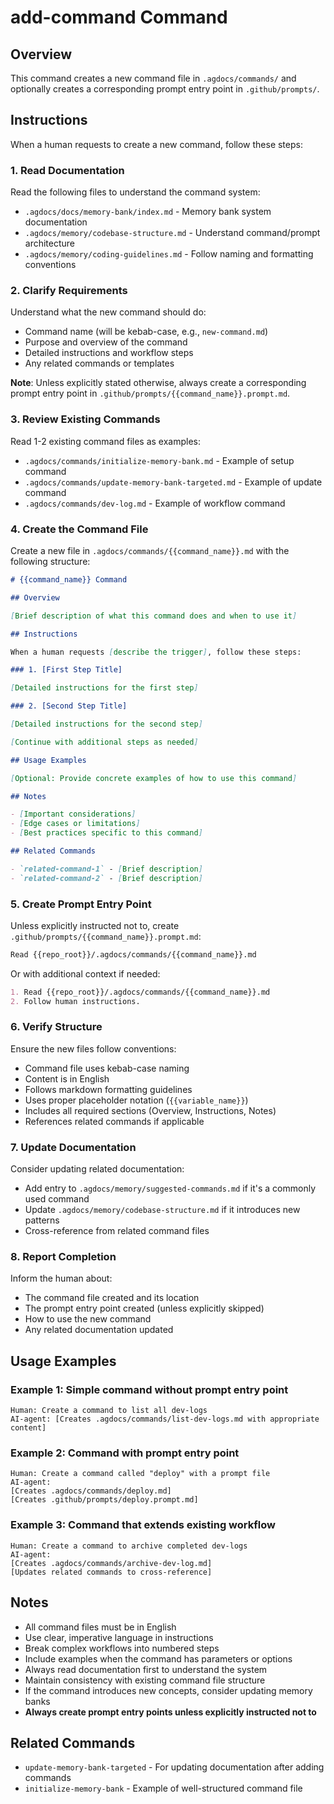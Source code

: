 # add-command Command

## Overview

This command creates a new command file in `.agdocs/commands/` and optionally creates a corresponding prompt entry point in `.github/prompts/`.

## Instructions

When a human requests to create a new command, follow these steps:

### 1. Read Documentation

Read the following files to understand the command system:
- `.agdocs/docs/memory-bank/index.md` - Memory bank system documentation
- `.agdocs/memory/codebase-structure.md` - Understand command/prompt architecture
- `.agdocs/memory/coding-guidelines.md` - Follow naming and formatting conventions

### 2. Clarify Requirements

Understand what the new command should do:
- Command name (will be kebab-case, e.g., `new-command.md`)
- Purpose and overview of the command
- Detailed instructions and workflow steps
- Any related commands or templates

**Note**: Unless explicitly stated otherwise, always create a corresponding prompt entry point in `.github/prompts/{{command_name}}.prompt.md`.

### 3. Review Existing Commands

Read 1-2 existing command files as examples:
- `.agdocs/commands/initialize-memory-bank.md` - Example of setup command
- `.agdocs/commands/update-memory-bank-targeted.md` - Example of update command
- `.agdocs/commands/dev-log.md` - Example of workflow command

### 4. Create the Command File

Create a new file in `.agdocs/commands/{{command_name}}.md` with the following structure:

```markdown
# {{command_name}} Command

## Overview

[Brief description of what this command does and when to use it]

## Instructions

When a human requests [describe the trigger], follow these steps:

### 1. [First Step Title]

[Detailed instructions for the first step]

### 2. [Second Step Title]

[Detailed instructions for the second step]

[Continue with additional steps as needed]

## Usage Examples

[Optional: Provide concrete examples of how to use this command]

## Notes

- [Important considerations]
- [Edge cases or limitations]
- [Best practices specific to this command]

## Related Commands

- `related-command-1` - [Brief description]
- `related-command-2` - [Brief description]
```

### 5. Create Prompt Entry Point

Unless explicitly instructed not to, create `.github/prompts/{{command_name}}.prompt.md`:

```markdown
Read {{repo_root}}/.agdocs/commands/{{command_name}}.md
```

Or with additional context if needed:

```markdown
1. Read {{repo_root}}/.agdocs/commands/{{command_name}}.md
2. Follow human instructions.
```

### 6. Verify Structure

Ensure the new files follow conventions:
- Command file uses kebab-case naming
- Content is in English
- Follows markdown formatting guidelines
- Uses proper placeholder notation (`{{variable_name}}`)
- Includes all required sections (Overview, Instructions, Notes)
- References related commands if applicable

### 7. Update Documentation

Consider updating related documentation:
- Add entry to `.agdocs/memory/suggested-commands.md` if it's a commonly used command
- Update `.agdocs/memory/codebase-structure.md` if it introduces new patterns
- Cross-reference from related command files

### 8. Report Completion

Inform the human about:
- The command file created and its location
- The prompt entry point created (unless explicitly skipped)
- How to use the new command
- Any related documentation updated

## Usage Examples

### Example 1: Simple command without prompt entry point

```
Human: Create a command to list all dev-logs
AI-agent: [Creates .agdocs/commands/list-dev-logs.md with appropriate content]
```

### Example 2: Command with prompt entry point

```
Human: Create a command called "deploy" with a prompt file
AI-agent: 
[Creates .agdocs/commands/deploy.md]
[Creates .github/prompts/deploy.prompt.md]
```

### Example 3: Command that extends existing workflow

```
Human: Create a command to archive completed dev-logs
AI-agent: 
[Creates .agdocs/commands/archive-dev-log.md]
[Updates related commands to cross-reference]
```

## Notes

- All command files must be in English
- Use clear, imperative language in instructions
- Break complex workflows into numbered steps
- Include examples when the command has parameters or options
- Always read documentation first to understand the system
- Maintain consistency with existing command file structure
- If the command introduces new concepts, consider updating memory banks
- **Always create prompt entry points unless explicitly instructed not to**

## Related Commands

- `update-memory-bank-targeted` - For updating documentation after adding commands
- `initialize-memory-bank` - Example of well-structured command file
